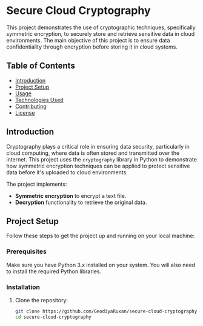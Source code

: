 # Secure Cloud Cryptography

This project demonstrates the use of cryptographic techniques, specifically symmetric encryption, to securely store and retrieve sensitive data in cloud environments. The main objective of this project is to ensure data confidentiality through encryption before storing it in cloud systems.

## Table of Contents

- [Introduction](#introduction)
- [Project Setup](#project-setup)
- [Usage](#usage)
- [Technologies Used](#technologies-used)
- [Contributing](#contributing)
- [License](#license)

## Introduction

Cryptography plays a critical role in ensuring data security, particularly in cloud computing, where data is often stored and transmitted over the internet. This project uses the `cryptography` library in Python to demonstrate how symmetric encryption techniques can be applied to protect sensitive data before it's uploaded to cloud environments.

The project implements:
- **Symmetric encryption** to encrypt a text file.
- **Decryption** functionality to retrieve the original data.

## Project Setup

Follow these steps to get the project up and running on your local machine:

### Prerequisites

Make sure you have Python 3.x installed on your system. You will also need to install the required Python libraries.

### Installation

1. Clone the repository:

   ```bash
   git clone https://github.com/GeodiyaRuxan/secure-cloud-cryptography.git
   cd secure-cloud-cryptography
